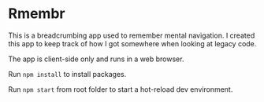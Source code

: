 # Rmembr

This is a breadcrumbing app used to remember mental navigation. I created this app to keep track of how I got somewhere when looking at legacy code.

The app is client-side only and runs in a web browser.

Run `npm install` to install packages.

Run `npm start` from root folder to start a hot-reload dev environment.